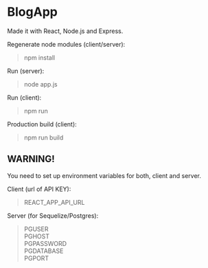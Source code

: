# BlogApp

Made it with React, Node.js and Express.

Regenerate node modules (client/server):

>npm install

Run (server):

>node app.js

Run (client):

>npm run


Production build (client):

>npm run build


WARNING!
--------

You need to set up environment variables for both, client and server.

Client (url of API KEY):

>REACT_APP_API_URL

Server (for Sequelize/Postgres):


>PGUSER  
>PGHOST  
>PGPASSWORD  
>PGDATABASE  
>PGPORT